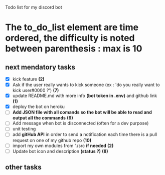 Todo list for my discord bot

# The to_do_list element are time ordered, the difficulty is noted between parenthesis : max is 10

## next mendatory tasks
- [x] kick feature __(2)__
- [x] Ask if the user really wants to kick someone (ex : 'do you really want to kick user#0000 ?') __(7)__
- [x] update README.md with more info **(bot token in .env)** and github link __(1)__
- [x] deploy the bot on heroku
- [ ] **Add JSON file with all comands so the bot will be able to read and output all the commands** __(9)__
- [ ] Add message when bot is disconnected (often for a dev purpose)
- [ ] unit testing
- [ ] add **gitHub API** in order to send a notification each time there is a pull request on one of my github repo __(10)__
- [ ] import my own modules from './src __if needed__ __(2)__
- [ ] Update bot icon and description **(status ?)** __(8)__

## other tasks
